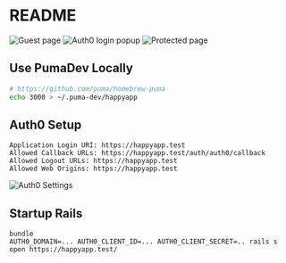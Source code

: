 # README

![Guest page](https://raw.github.com/saxxi/auth0sample/main/docs/01-guest-page.png)
![Auth0 login popup](https://raw.github.com/saxxi/auth0sample/main/docs/02-auth0-login-popup.png)
![Protected page](https://raw.github.com/saxxi/auth0sample/main/docs/03-protected-page.png)

## Use PumaDev Locally

```sh
# https://github.com/puma/homebrew-puma
echo 3000 > ~/.puma-dev/happyapp
```

## Auth0 Setup

```
Application Login URI: https://happyapp.test
Allowed Callback URLs: https://happyapp.test/auth/auth0/callback
Allowed Logout URLs: https://happyapp.test
Allowed Web Origins: https://happyapp.test
```

![Auth0 Settings](https://raw.github.com/saxxi/auth0sample/main/docs/auth0-settings.png)

## Startup Rails

```
bundle
AUTH0_DOMAIN=... AUTH0_CLIENT_ID=... AUTH0_CLIENT_SECRET=.. rails s
open https://happyapp.test/
```

